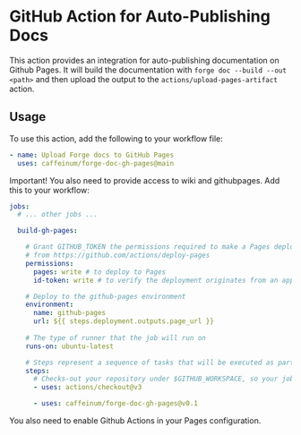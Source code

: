# GitHub Action for Auto-Publishing Docs

This action provides an integration for auto-publishing documentation on Github Pages. It will build the documentation with `forge doc --build --out <path>` and then upload the output to the `actions/upload-pages-artifact` action.

## Usage

To use this action, add the following to your workflow file:

```yaml
- name: Upload Forge docs to GitHub Pages
  uses: caffeinum/forge-doc-gh-pages@main
```

Important! You also need to provide access to wiki and githubpages. Add this to your workflow:

```yaml
jobs:
  # ... other jobs ...

  build-gh-pages:

    # Grant GITHUB_TOKEN the permissions required to make a Pages deployment
    # from https://github.com/actions/deploy-pages
    permissions:
      pages: write # to deploy to Pages
      id-token: write # to verify the deployment originates from an appropriate source

    # Deploy to the github-pages environment
    environment:
      name: github-pages
      url: ${{ steps.deployment.outputs.page_url }}
      
    # The type of runner that the job will run on
    runs-on: ubuntu-latest

    # Steps represent a sequence of tasks that will be executed as part of the job
    steps:
      # Checks-out your repository under $GITHUB_WORKSPACE, so your job can access it
      - uses: actions/checkout@v3

      - uses: caffeinum/forge-doc-gh-pages@v0.1
```

You also need to enable Github Actions in your Pages configuration.
